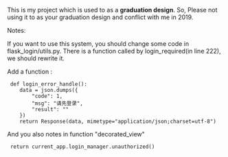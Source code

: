 This is my project which is used to as a **graduation design**.
So, Please not using it to as your graduation design and conflict with me in 2019.

Notes: 

If you want to use this system, you should change some code in flask_login/utils.py.
 There is a function called by login_required(in line 222), we should rewrite it.
 
 Add a function :
 
     def login_error_handle():
        data = json.dumps({
            "code": 1,
            "msg": "请先登录",
            "result": ""
        })
        return Response(data, mimetype="application/json;charset=utf-8")
    
And you also notes in function "decorated_view"

     return current_app.login_manager.unauthorized()
